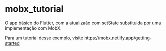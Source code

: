 # mobx_tutorial

O app básico do Flutter, com a atualizaão com setState substituida por uma implementação com MobX.

Para um tutorial desse exemplo, visite https://mobx.netlify.app/getting-started